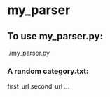 # my_parser


## To use my_parser.py:

./my_parser.py

### A random category.txt:

first_url
second_url
...
